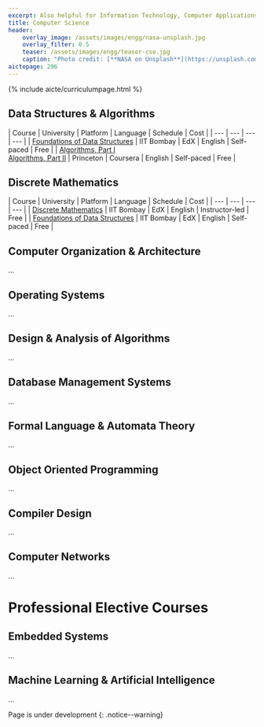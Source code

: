 ```yaml
---
excerpt: Also helpful for Information Technology, Computer Applications students
title: Computer Science
header:
    overlay_image: /assets/images/engg/nasa-unsplash.jpg
    overlay_filter: 0.5
    teaser: /assets/images/engg/teaser-cse.jpg
    caption: "Photo credit: [**NASA on Unsplash**](https://unsplash.com/@nasa)"
aictepage: 296
---
```

{% include aicte/curriculumpage.html %}

## Data Structures & Algorithms

| Course | University | Platform | Language | Schedule | Cost |
| --- | --- | --- | --- |
| [Foundations of Data Structures](https://www.edx.org/course/foundations-of-data-structures-course-v1iitbombayxcs2131x1t2020) | IIT Bombay | EdX | English | Self-paced | Free |
| [Algorithms, Part I](https://www.coursera.org/learn/algorithms-part1)<br>[Algorithms, Part II](https://www.coursera.org/learn/algorithms-part2) | Princeton | Coursera | English | Self-paced | Free |

## Discrete Mathematics

| Course | University | Platform | Language | Schedule | Cost |
| --- | --- | --- | --- |
| [Discrete Mathematics](https://www.edx.org/course/foundations-of-data-structures-course-v1iitbombayxcs2131x1t2020) | IIT Bombay | EdX | English | Instructor-led | Free |
| [Foundations of Data Structures](https://www.edx.org/course/foundations-of-data-structures-course-v1iitbombayxcs2131x1t2020) | IIT Bombay | EdX | English | Self-paced | Free |

## Computer Organization & Architecture
...

## Operating Systems
...

## Design & Analysis of Algorithms
...

## Database Management Systems
...

## Formal Language & Automata Theory
...

## Object Oriented Programming
...

## Compiler Design
...

## Computer Networks
...

# Professional Elective Courses
## Embedded Systems
...

## Machine Learning & Artificial Intelligence
...

Page is under development
{: .notice--warning}